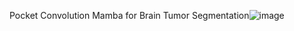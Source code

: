 Pocket Convolution Mamba for Brain Tumor Segmentation![image](https://github.com/zzpr/P-BTS/assets/69233504/9f7324f2-8440-47cc-9014-d9b0790d8afa)

